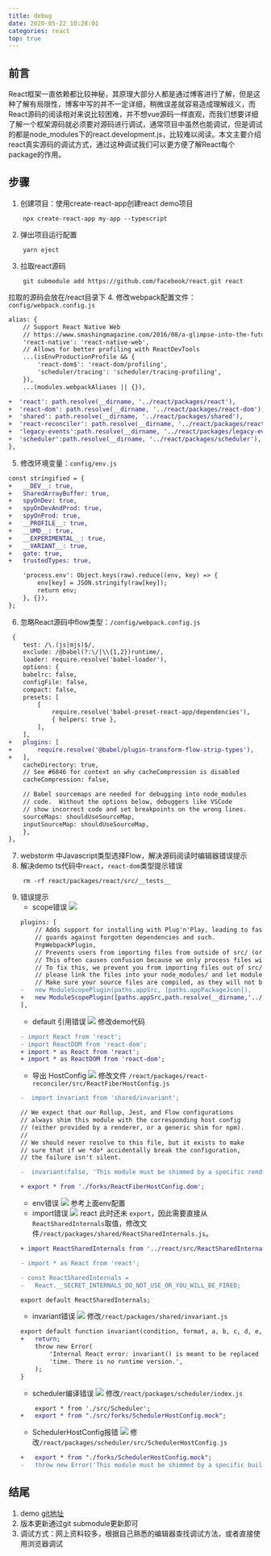 ```yaml
---
title: debug
date: 2020-05-22 10:28:01
categories: react
top: true
---
```

## 前言
React框架一直依赖都比较神秘，其原理大部分人都是通过博客进行了解，但是这种了解有局限性，博客中写的并不一定详细，稍微误差就容易造成理解歧义，而React源码的阅读相对来说比较困难，并不想vue源码一样直观，而我们想要详细了解一个框架源码就必须要对源码进行调试，通常项目中虽然也能调试，但是调试的都是node_modules下的react.development.js，比较难以阅读。本文主要介绍react真实源码的调试方式，通过这种调试我们可以更方便了解React每个package的作用。

## 步骤
1. 创建项目：使用create-react-app创建react demo项目
```shell
    npx create-react-app my-app --typescript
```
2. 弹出项目运行配置
```shell
    yarn eject
```
3. 拉取react源码
```shell
    git submodule add https://github.com/facebook/react.git react
```
拉取的源码会放在/react目录下
4. 修改webpack配置文件：`config/webpack.config.js`
```diff
alias: {
    // Support React Native Web
    // https://www.smashingmagazine.com/2016/08/a-glimpse-into-the-future-with-react-native-for-web/
    'react-native': 'react-native-web',
    // Allows for better profiling with ReactDevTools
    ...(isEnvProductionProfile && {
        'react-dom$': 'react-dom/profiling',
        'scheduler/tracing': 'scheduler/tracing-profiling',
    }),
    ...(modules.webpackAliases || {}),

+  'react': path.resolve(__dirname, '../react/packages/react'),
+  'react-dom': path.resolve(__dirname, '../react/packages/react-dom'),
+  'shared': path.resolve(__dirname, '../react/packages/shared'),
+  'react-reconciler': path.resolve(__dirname, '../react/packages/react-reconciler'),
+  'legacy-events':path.resolve(__dirname, '../react/packages/legacy-events'),
+  'scheduler':path.resolve(__dirname, '../react/packages/scheduler'),
},
```
5. 修改环境变量：`config/env.js`
```diff
const stringified = {
+   __DEV__: true,
+   SharedArrayBuffer: true,
+   spyOnDev: true,
+   spyOnDevAndProd: true,
+   spyOnProd: true,
+   __PROFILE__: true,
+   __UMD__: true,
+   __EXPERIMENTAL__: true,
+   __VARIANT__: true,
+   gate: true,
+   trustedTypes: true,

    'process.env': Object.keys(raw).reduce((env, key) => {
        env[key] = JSON.stringify(raw[key]);
        return env;
    }, {}),
};
```
6. 忽略React源码中flow类型：`/config/webpack.config.js`
```diff
 {
    test: /\.(js|mjs)$/,
    exclude: /@babel(?:\/|\\{1,2})runtime/,
    loader: require.resolve('babel-loader'),
    options: {
    babelrc: false,
    configFile: false,
    compact: false,
    presets: [
        [
            require.resolve('babel-preset-react-app/dependencies'),
            { helpers: true },
        ],
    ],
+   plugins: [
+       require.resolve('@babel/plugin-transform-flow-strip-types'),
+   ],
    cacheDirectory: true,
    // See #6846 for context on why cacheCompression is disabled
    cacheCompression: false,

    // Babel sourcemaps are needed for debugging into node_modules
    // code.  Without the options below, debuggers like VSCode
    // show incorrect code and set breakpoints on the wrong lines.
    sourceMaps: shouldUseSourceMap,
    inputSourceMap: shouldUseSourceMap,
    },
},
```
7. webstorm 中Javascript类型选择Flow，解决源码阅读时编辑器错误提示
8. 解决demo ts代码中`react`，`react-dom`类型提示错误
```shell
    rm -rf react/packages/react/src/__tests__
```
9. 错误提示
    - scope错误
    ![](./index/2.png)
    ```diff
    plugins: [
        // Adds support for installing with Plug'n'Play, leading to faster installs and adding
        // guards against forgotten dependencies and such.
        PnpWebpackPlugin,
        // Prevents users from importing files from outside of src/ (or node_modules/).
        // This often causes confusion because we only process files within src/ with babel.
        // To fix this, we prevent you from importing files out of src/ -- if you'd like to,
        // please link the files into your node_modules/ and let module-resolution kick in.
        // Make sure your source files are compiled, as they will not be processed in any way.
    -   new ModuleScopePlugin(paths.appSrc, [paths.appPackageJson]),
    +   new ModuleScopePlugin([paths.appSrc,path.resolve(__dirname,'../react')], [paths.appPackageJson]),
    ],
    ```
    - default 引用错误
    ![](./index/1.png)
    修改demo代码
    ```diff
    - import React from 'react';
    - import ReactDOM from 'react-dom';
    + import * as React from 'react';
    + import * as ReactDOM from 'react-dom';
    ```
    - 导出 HostConfig
    ![](./index/3.png)
    修改文件 `/react/packages/react-reconciler/src/ReactFiberHostConfig.js`
    ```diff
    -  import invariant from 'shared/invariant';

    // We expect that our Rollup, Jest, and Flow configurations
    // always shim this module with the corresponding host config
    // (either provided by a renderer, or a generic shim for npm).
    //
    // We should never resolve to this file, but it exists to make
    // sure that if we *do* accidentally break the configuration,
    // the failure isn't silent.

    -  invariant(false, 'This module must be shimmed by a specific renderer.');

    + export * from './forks/ReactFiberHostConfig.dom';
    ```
    - env错误
    ![](./index/4.png)
    参考上面env配置
    - import错误
    ![](./index/5.png)
    react 此时还未 `export`，因此需要直接从`ReactSharedInternals`取值，修改文件`/react/packages/shared/ReactSharedInternals.js`。
    ```diff
    + import ReactSharedInternals from '../react/src/ReactSharedInternals'

    - import * as React from 'react';

    - const ReactSharedInternals =
    -   React.__SECRET_INTERNALS_DO_NOT_USE_OR_YOU_WILL_BE_FIRED;

    export default ReactSharedInternals;
    ```
    - invariant错误
    ![](./index/6.png)
    修改`/react/packages/shared/invariant.js`
    ```diff
    export default function invariant(condition, format, a, b, c, d, e, f) {
    +   return;
        throw new Error(
            'Internal React error: invariant() is meant to be replaced at compile ' +
            'time. There is no runtime version.',
        );
    }
    ```
    - scheduler编译错误
    ![](./index/7.png)
    修改`/react/packages/scheduler/index.js`
    ```diff
        export * from './src/Scheduler';
    +   export * from "./src/forks/SchedulerHostConfig.mock";
    ```
    - SchedulerHostConfig报错
    ![](./index/8.png)
    修改`/react/packages/scheduler/src/SchedulerHostConfig.js`
    ```diff
    +   export * from "./forks/SchedulerHostConfig.mock";
    -   throw new Error('This module must be shimmed by a specific build.');
    ```

## 结尾
1. demo [git地址](https://github.com/yanxlg/react-debug.git)
2. 版本更新通过git submodule更新即可
3. 调试方式：网上资料较多，根据自己熟悉的编辑器查找调试方法，或者直接使用浏览器调试